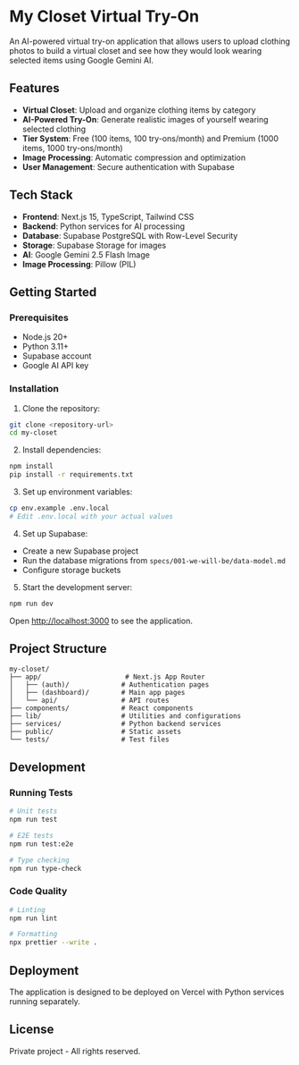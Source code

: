 # My Closet Virtual Try-On

An AI-powered virtual try-on application that allows users to upload clothing photos to build a virtual closet and see how they would look wearing selected items using Google Gemini AI.

## Features

- **Virtual Closet**: Upload and organize clothing items by category
- **AI-Powered Try-On**: Generate realistic images of yourself wearing selected clothing
- **Tier System**: Free (100 items, 100 try-ons/month) and Premium (1000 items, 1000 try-ons/month)
- **Image Processing**: Automatic compression and optimization
- **User Management**: Secure authentication with Supabase

## Tech Stack

- **Frontend**: Next.js 15, TypeScript, Tailwind CSS
- **Backend**: Python services for AI processing
- **Database**: Supabase PostgreSQL with Row-Level Security
- **Storage**: Supabase Storage for images
- **AI**: Google Gemini 2.5 Flash Image
- **Image Processing**: Pillow (PIL)

## Getting Started

### Prerequisites

- Node.js 20+
- Python 3.11+
- Supabase account
- Google AI API key

### Installation

1. Clone the repository:

```bash
git clone <repository-url>
cd my-closet
```

2. Install dependencies:

```bash
npm install
pip install -r requirements.txt
```

3. Set up environment variables:

```bash
cp env.example .env.local
# Edit .env.local with your actual values
```

4. Set up Supabase:

- Create a new Supabase project
- Run the database migrations from `specs/001-we-will-be/data-model.md`
- Configure storage buckets

5. Start the development server:

```bash
npm run dev
```

Open [http://localhost:3000](http://localhost:3000) to see the application.

## Project Structure

```
my-closet/
├── app/                     # Next.js App Router
│   ├── (auth)/             # Authentication pages
│   ├── (dashboard)/        # Main app pages
│   └── api/                # API routes
├── components/             # React components
├── lib/                    # Utilities and configurations
├── services/               # Python backend services
├── public/                 # Static assets
└── tests/                  # Test files
```

## Development

### Running Tests

```bash
# Unit tests
npm run test

# E2E tests
npm run test:e2e

# Type checking
npm run type-check
```

### Code Quality

```bash
# Linting
npm run lint

# Formatting
npx prettier --write .
```

## Deployment

The application is designed to be deployed on Vercel with Python services running separately.

## License

Private project - All rights reserved.
